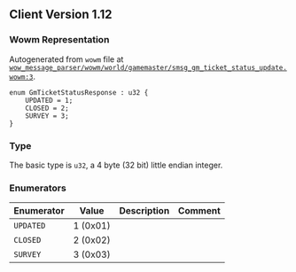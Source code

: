 ## Client Version 1.12

### Wowm Representation

Autogenerated from `wowm` file at [`wow_message_parser/wowm/world/gamemaster/smsg_gm_ticket_status_update.wowm:3`](https://github.com/gtker/wow_messages/tree/main/wow_message_parser/wowm/world/gamemaster/smsg_gm_ticket_status_update.wowm#L3).
```rust,ignore
enum GmTicketStatusResponse : u32 {
    UPDATED = 1;
    CLOSED = 2;
    SURVEY = 3;
}
```
### Type
The basic type is `u32`, a 4 byte (32 bit) little endian integer.
### Enumerators
| Enumerator | Value  | Description | Comment |
| --------- | -------- | ----------- | ------- |
| `UPDATED` | 1 (0x01) |  |  |
| `CLOSED` | 2 (0x02) |  |  |
| `SURVEY` | 3 (0x03) |  |  |

